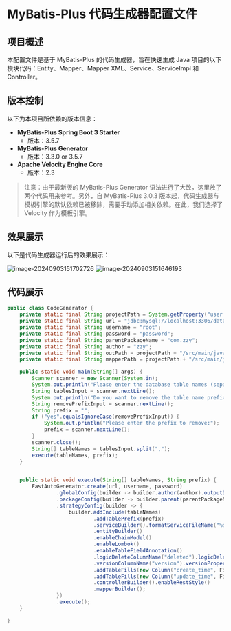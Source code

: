 
# MyBatis-Plus 代码生成器配置文件
## 项目概述
本配置文件是基于 MyBatis-Plus 的代码生成器，旨在快速生成 Java 项目的以下模块代码：Entity、Mapper、Mapper XML、Service、ServiceImpl 和 Controller。
## 版本控制
以下为本项目所依赖的版本信息：
- **MyBatis-Plus Spring Boot 3 Starter**
  - 版本：3.5.7
- **MyBatis-Plus Generator**
  - 版本：3.3.0 or 3.5.7
- **Apache Velocity Engine Core**
  - 版本：2.3
> 注意：由于最新版的 MyBatis-Plus Generator 语法进行了大改，这里放了两个代码用来参考。另外，自 MyBatis-Plus 3.0.3 版本起，代码生成器与模板引擎的默认依赖已被移除，需要手动添加相关依赖。在此，我们选择了 Velocity 作为模板引擎。
## 效果展示
以下是代码生成器运行后的效果展示：

![image-20240903151702726](https://gitee.com/zzy2401/picbed/raw/master/images/image-20240903151702726.png)
![image-20240903151646193](https://gitee.com/zzy2401/picbed/raw/master/images/image-20240903151646193.png)


## 代码展示

```java
public class CodeGenerator {
    private static final String projectPath = System.getProperty("user.dir");
    private static final String url = "jdbc:mysql://localhost:3306/database?useUnicode=true&characterEncoding=UTF-8&serverTimezone=UTC";
    private static final String username = "root";
    private static final String password = "password";
    private static final String parentPackageName = "com.zzy";
    private static final String author = "zzy";
    private static final String outPath = projectPath + "/src/main/java/";
    private static final String mapperPath = projectPath + "/src/main/java/com/zzy/mapper/xml/";

    public static void main(String[] args) {
        Scanner scanner = new Scanner(System.in);
        System.out.println("Please enter the database table names (separated by commas for multiple table names):");
        String tablesInput = scanner.nextLine();
        System.out.println("Do you want to remove the table name prefix? (yes/no)");
        String removePrefixInput = scanner.nextLine();
        String prefix = "";
        if ("yes".equalsIgnoreCase(removePrefixInput)) {
            System.out.println("Please enter the prefix to remove:");
            prefix = scanner.nextLine();
        }
        scanner.close();
        String[] tableNames = tablesInput.split(",");
        execute(tableNames, prefix);
    }


    public static void execute(String[] tableNames, String prefix) {
        FastAutoGenerator.create(url, username, password)
                .globalConfig(builder -> builder.author(author).outputDir(outPath).disableOpenDir())
                .packageConfig(builder -> builder.parent(parentPackageName).pathInfo(Collections.singletonMap(OutputFile.xml, mapperPath)))
                .strategyConfig(builder -> {
                    builder.addInclude(tableNames)
                            .addTablePrefix(prefix)
                            .serviceBuilder().formatServiceFileName("%sService").formatServiceImplFileName("%sServiceImpl")
                            .entityBuilder()
                            .enableChainModel()
                            .enableLombok()
                            .enableTableFieldAnnotation()
                            .logicDeleteColumnName("deleted").logicDeletePropertyName("deleted")
                            .versionColumnName("version").versionPropertyName("version")
                            .addTableFills(new Column("create_time", FieldFill.INSERT))
                            .addTableFills(new Column("update_time", FieldFill.INSERT_UPDATE))
                            .controllerBuilder().enableRestStyle()
                            .mapperBuilder();
                })
                .execute();
    }

}
```


